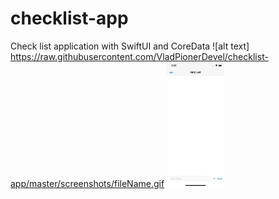 # checklist-app
Check list application with SwiftUI and CoreData
![alt text] https://raw.githubusercontent.com/VladPionerDevel/checklist-app/master/screenshots/fileName.gif
<img src="https://raw.githubusercontent.com/VladPionerDevel/checklist-app/master/screenshots/fileName.gif" height="200">
